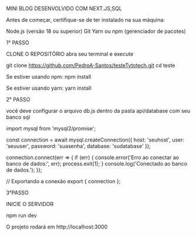 MINI BLOG DESENVOLVIDO COM NEXT.JS,SQL

Antes de começar, certifique-se de ter instalado na sua máquina:

Node.js (versão 18 ou superior)
Git
Yarn ou npm (gerenciador de pacotes)


1° PASSO 

CLONE O REPOSITÓRIO
abra seu terminal e execute 

git clone https://github.com/PedroA-Santos/testeTytotech.git
cd teste

Se estiver usando npm:
npm install

Se estiver usando yarn:
yarn install



2° PASSO 


você deve configurar o arquivo db.js dentro da pasta api/database com seu banco sql

import mysql from 'mysql2/promise';

const connection = await mysql.createConnection({
    host: 'seuhost',
    user: 'seuuser',
    password: 'suasenha',
    database: 'sudatabase'
});



connection.connect(err => {
    if (err) {
        console.error('Erro ao conectar ao banco de dados:', err);
        process.exit(1);
    }
    console.log('Conectado ao banco de dados.');
});

// Exportando a conexão
export { connection };




3°PASSO 

INICIE O SERVIDOR

npm run dev 

O projeto rodará em http://localhost:3000 